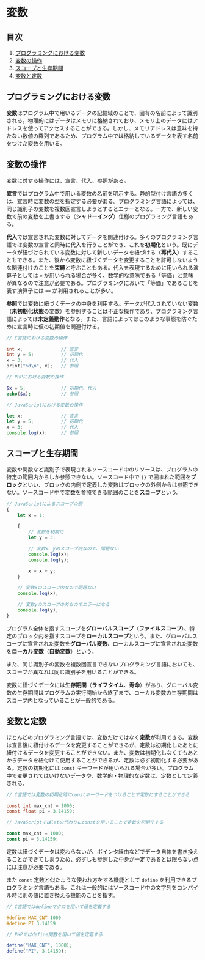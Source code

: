 # 変数


## 目次

1. [プログラミングにおける変数](#プログラミングにおける変数)
1. [変数の操作](#変数の操作)
1. [スコープと生存期間](#スコープと生存期間)
1. [変数と定数](#変数と定数)


## プログラミングにおける変数

**変数**はプログラム中で用いるデータの記憶域のことで、固有の名前によって識別される。物理的にはデータはメモリに格納されており、メモリ上のデータにはアドレスを使ってアクセスすることができる。しかし、メモリアドレスは意味を持たない数値の羅列であるため、プログラム中では格納しているデータを表す名前をつけた変数を用いる。


## 変数の操作

変数に対する操作には、宣言、代入、参照がある。

**宣言**ではプログラム中で用いる変数の名前を明示する。静的型付け言語の多くは、宣言時に変数の型を指定する必要がある。プログラミング言語によっては、同じ識別子の変数を複数回宣言しようとするとエラーとなる。一方で、新しい変数で前の変数を上書きする（**シャドーイング**）仕様のプログラミング言語もある。

**代入**では宣言された変数に対してデータを関連付ける。多くのプログラミング言語では変数の宣言と同時に代入を行うことができ、これを**初期化**という。既にデータが紐づけられている変数に対して新しいデータを紐づける（**再代入**）することもできる。また、後から変数に紐づくデータを変更することを許可しないような関連付けのことを**束縛**と呼ぶこともある。代入を表現するために用いられる演算子としては `=` が用いられる場合が多く、数学的な意味である「等価」と意味が異なるので注意が必要である。プログラミングにおいて「等価」であることを表す演算子には `==` が利用されることが多い。

**参照**では変数に紐づくデータの中身を利用する。データが代入されていない変数（**未初期化状態**の変数）を参照することは不正な操作であり、プログラミング言語によっては**未定義動作**となる。また、言語によってはこのような事態を防ぐために宣言時に仮の初期値を関連付ける。


```c
// C言語における変数の操作

int x;              // 宣言
int y = 5;          // 初期化
x = 3;              // 代入
print("%d\n", x);   // 参照
```

```php
// PHPにおける変数の操作

$x = 5;             // 初期化、代入
echo($x);           // 参照
```

```javascript
// JavaScriptにおける変数の操作

let x;              // 宣言
let y = 5;          // 初期化
x = 3;              // 代入
console.log(x);     // 参照
```


## スコープと生存期間

変数や関数など識別子で表現されるソースコード中のリソースは、プログラムの特定の範囲内からしか参照できない。ソースコード中で `{}` で囲まれた範囲を**ブロック**といい、ブロックの内側で定義した変数はブロックの外側からは参照できない。ソースコード中で変数を参照できる範囲のことを**スコープ**という。

```javascript
// JavaScriptによるスコープの例
{
    let x = 1;

    {
        // 変数を初期化
        let y = 3;

        // 変数x、yのスコープ内なので、問題ない
        console.log(x);
        console.log(y);

        x = x + y;
    }

    // 変数xのスコープ内なので問題ない
    console.log(x);

    // 変数yのスコープの外なのでエラーになる
    console.log(y);
}
```

プログラム全体を指すスコープを**グローバルスコープ**（**ファイルスコープ**）、特定のブロック内を指すスコープを**ローカルスコープ**という。また、グローバルスコープに宣言された変数を**グローバル変数**、ローカルスコープに宣言された変数を**ローカル変数**（**自動変数**）という。

また、同じ識別子の変数を複数回宣言できないプログラミング言語においても、スコープが異なれば同じ識別子を用いることができる。

変数に紐づくデータには**生存期間**（**ライフタイム**、**寿命**）があり、グローバル変数の生存期間はプログラムの実行開始から終了まで、ローカル変数の生存期間はスコープ内となっていることが一般的である。


## 変数と定数

ほとんどのプログラミング言語では、変数だけではなく**定数**が利用できる。変数は宣言後に紐付けるデータを変更することができるが、定数は初期化したあとに紐付けるデータを変更することができない。また、変数は初期化しなくてもあとからデータを紐付けて使用することができるが、定数は必ず初期化する必要がある。定数の初期化には `const` キーワードが用いられる場合が多い。プログラム中で変更されてはいけないデータや、数学的・物理的な定数は、定数として定義される。

```c
// C言語では変数の初期化時にconstキーワードをつけることで定数にすることができる

const int max_cnt = 1000;
const float pi = 3.14159;
```

```javascript
// JavaScriptではletの代わりにconstを用いることで定数を初期化する

const max_cnt = 1000;
const pi = 3.14159;
```

定数は紐づくデータは変わらないが、ポインタ経由などでデータ自体を書き換えることができてしまうため、必ずしも参照した中身が一定であるとは限らない点には注意が必要である。

また `const` 定数と似たような使われ方をする機能として `define` を利用できるプログラミング言語もある。これは一般的にはソースコード中の文字列をコンパイル時に別の値に置き換える機能のことを指す。

```c
// C言語ではdefineマクロを用いて値を定義する

#define MAX_CNT 1000
#define PI 3.14159
```

```php
// PHPではdefine関数を用いて値を定義する

define("MAX_CNT", 1000);
define("PI", 3.14159);
```
